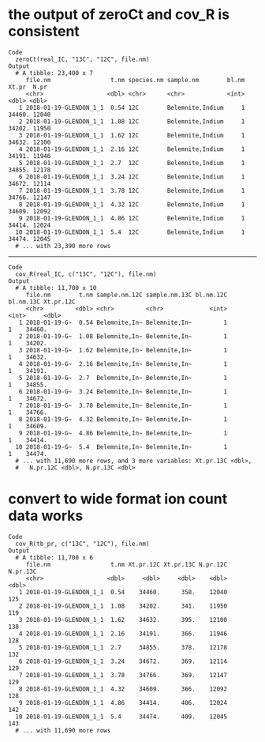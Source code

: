 # the output of zeroCt and cov_R is consistent

    Code
      zeroCt(real_IC, "13C", "12C", file.nm)
    Output
      # A tibble: 23,400 x 7
         file.nm                 t.nm species.nm sample.nm        bl.nm  Xt.pr  N.pr
         <chr>                  <dbl> <chr>      <chr>            <int>  <dbl> <dbl>
       1 2018-01-19-GLENDON_1_1  0.54 12C        Belemnite,Indium     1 34460. 12040
       2 2018-01-19-GLENDON_1_1  1.08 12C        Belemnite,Indium     1 34202. 11950
       3 2018-01-19-GLENDON_1_1  1.62 12C        Belemnite,Indium     1 34632. 12100
       4 2018-01-19-GLENDON_1_1  2.16 12C        Belemnite,Indium     1 34191. 11946
       5 2018-01-19-GLENDON_1_1  2.7  12C        Belemnite,Indium     1 34855. 12178
       6 2018-01-19-GLENDON_1_1  3.24 12C        Belemnite,Indium     1 34672. 12114
       7 2018-01-19-GLENDON_1_1  3.78 12C        Belemnite,Indium     1 34766. 12147
       8 2018-01-19-GLENDON_1_1  4.32 12C        Belemnite,Indium     1 34609. 12092
       9 2018-01-19-GLENDON_1_1  4.86 12C        Belemnite,Indium     1 34414. 12024
      10 2018-01-19-GLENDON_1_1  5.4  12C        Belemnite,Indium     1 34474. 12045
      # ... with 23,390 more rows

---

    Code
      cov_R(real_IC, c("13C", "12C"), file.nm)
    Output
      # A tibble: 11,700 x 10
         file.nm        t.nm sample.nm.12C sample.nm.13C bl.nm.12C bl.nm.13C Xt.pr.12C
         <chr>         <dbl> <chr>         <chr>             <int>     <int>     <dbl>
       1 2018-01-19-G~  0.54 Belemnite,In~ Belemnite,In~         1         1    34460.
       2 2018-01-19-G~  1.08 Belemnite,In~ Belemnite,In~         1         1    34202.
       3 2018-01-19-G~  1.62 Belemnite,In~ Belemnite,In~         1         1    34632.
       4 2018-01-19-G~  2.16 Belemnite,In~ Belemnite,In~         1         1    34191.
       5 2018-01-19-G~  2.7  Belemnite,In~ Belemnite,In~         1         1    34855.
       6 2018-01-19-G~  3.24 Belemnite,In~ Belemnite,In~         1         1    34672.
       7 2018-01-19-G~  3.78 Belemnite,In~ Belemnite,In~         1         1    34766.
       8 2018-01-19-G~  4.32 Belemnite,In~ Belemnite,In~         1         1    34609.
       9 2018-01-19-G~  4.86 Belemnite,In~ Belemnite,In~         1         1    34414.
      10 2018-01-19-G~  5.4  Belemnite,In~ Belemnite,In~         1         1    34474.
      # ... with 11,690 more rows, and 3 more variables: Xt.pr.13C <dbl>,
      #   N.pr.12C <dbl>, N.pr.13C <dbl>

# convert to wide format ion count data works

    Code
      cov_R(tb_pr, c("13C", "12C"), file.nm)
    Output
      # A tibble: 11,700 x 6
         file.nm                 t.nm Xt.pr.12C Xt.pr.13C N.pr.12C N.pr.13C
         <chr>                  <dbl>     <dbl>     <dbl>    <dbl>    <dbl>
       1 2018-01-19-GLENDON_1_1  0.54    34460.      358.    12040      125
       2 2018-01-19-GLENDON_1_1  1.08    34202.      341.    11950      119
       3 2018-01-19-GLENDON_1_1  1.62    34632.      395.    12100      138
       4 2018-01-19-GLENDON_1_1  2.16    34191.      366.    11946      128
       5 2018-01-19-GLENDON_1_1  2.7     34855.      378.    12178      132
       6 2018-01-19-GLENDON_1_1  3.24    34672.      369.    12114      129
       7 2018-01-19-GLENDON_1_1  3.78    34766.      369.    12147      129
       8 2018-01-19-GLENDON_1_1  4.32    34609.      366.    12092      128
       9 2018-01-19-GLENDON_1_1  4.86    34414.      406.    12024      142
      10 2018-01-19-GLENDON_1_1  5.4     34474.      409.    12045      143
      # ... with 11,690 more rows

